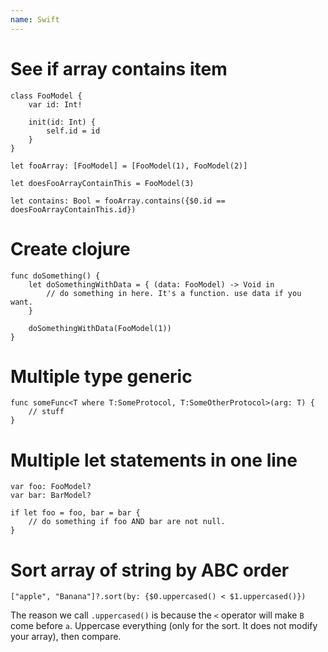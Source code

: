 ```yaml
---
name: Swift
---
```


# See if array contains item

```
class FooModel {
    var id: Int!

    init(id: Int) {
        self.id = id
    }
}

let fooArray: [FooModel] = [FooModel(1), FooModel(2)]

let doesFooArrayContainThis = FooModel(3)

let contains: Bool = fooArray.contains({$0.id == doesFooArrayContainThis.id})
```

# Create clojure

```
func doSomething() {
    let doSomethingWithData = { (data: FooModel) -> Void in
        // do something in here. It's a function. use data if you want.
    }

    doSomethingWithData(FooModel(1))    
}
```

# Multiple type generic

```
func someFunc<T where T:SomeProtocol, T:SomeOtherProtocol>(arg: T) {
    // stuff
}
```

# Multiple let statements in one line

```
var foo: FooModel?
var bar: BarModel?

if let foo = foo, bar = bar {
    // do something if foo AND bar are not null.
}
```

# Sort array of string by ABC order

```
["apple", "Banana"]?.sort(by: {$0.uppercased() < $1.uppercased()})
```

The reason we call `.uppercased()` is because the `<` operator will make `B` come before `a`. Uppercase everything (only for the sort. It does not modify your array), then compare.
